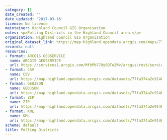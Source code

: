 ```yaml
---
category: []
date_created: ''
date_updated: '2017-03-16'
license: No licence
maintainer: Highland Council GIS Organisation
notes: <p>Polling Districts in the Highland Council area.</p>
organization: Highland Council GIS Organisation
original_dataset_link: https://map-highland.opendata.arcgis.com/maps/77fa374a2e9146e2afdd3690e650d50e_0
records: null
resources:
- format: ARCGIS GEOSERVICE
  name: ARCGIS GEOSERVICE
  url: https://services1.arcgis.com/MfbPb778y5QTu2Wv/arcgis/rest/services/PollingDistricts/FeatureServer/0
- format: CSV
  name: CSV
  url: https://map-highland.opendata.arcgis.com/datasets/77fa374a2e9146e2afdd3690e650d50e_0.csv?outSR=%7B%22latestWkid%22%3A27700%2C%22wkid%22%3A27700%7D
- format: GEOJSON
  name: GEOJSON
  url: https://map-highland.opendata.arcgis.com/datasets/77fa374a2e9146e2afdd3690e650d50e_0.geojson?outSR=%7B%22latestWkid%22%3A27700%2C%22wkid%22%3A27700%7D
- format: ZIP
  name: ZIP
  url: https://map-highland.opendata.arcgis.com/datasets/77fa374a2e9146e2afdd3690e650d50e_0.zip?outSR=%7B%22latestWkid%22%3A27700%2C%22wkid%22%3A27700%7D
- format: KML
  name: KML
  url: https://map-highland.opendata.arcgis.com/datasets/77fa374a2e9146e2afdd3690e650d50e_0.kml?outSR=%7B%22latestWkid%22%3A27700%2C%22wkid%22%3A27700%7D
schema: default
title: Polling Districts
---
```

